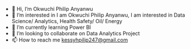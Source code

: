 - 👋 Hi, I’m Okwuchi Philip Anyanwu
- 👀 I’m interested in I am Okwuchi Philip Anyanwu, I am interested in Data Science/ Analytics, Health Safety/ Oil/ Energy 
- 🌱 I’m currently learning Power BI
- 💞️ I’m looking to collaborate on Data Analytics Project
- 📫 How to reach me kessyhpilip247@gmail.com

<!---
kesssyphilip/kesssyphilip is a ✨ special ✨ repository because its `README.md` (this file) appears on your GitHub profile.
You can click the Preview link to take a look at your changes.
--->
